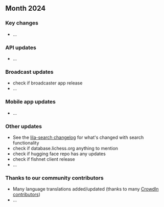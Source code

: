 ## Month 2024

### Key changes

-   ...

### API updates

-   ...

### Broadcast updates

- check if broadcaster app release
-   ...

### Mobile app updates

-  ...

### Other updates

- See the [lila-search changelog](https://github.com/lichess-org/lila-search/releases) for what's changed with search functionality
- check if database.lichess.org anything to mention
- check if hugging face repo has any updates
- check if fishnet client release
-   ...

### Thanks to our community contributors

-   Many language translations added/updated (thanks to many [CrowdIn contributors](https://crowdin.com/project/lichess/activity-stream))
-   ...
